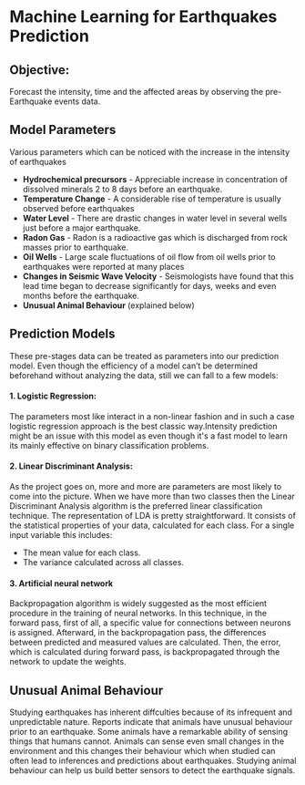 # Machine Learning for Earthquakes Prediction

## Objective:
Forecast the intensity, time and the affected areas by observing the pre-Earthquake events data.

## Model Parameters
Various parameters which can be noticed with the increase in the intensity of earthquakes
- **Hydrochemical precursors** - Appreciable increase in concentration of dissolved minerals 2 to 8 days before an earthquake.
- **Temperature Change** - A considerable rise of temperature is usually observed before earthquakes
- **Water Level** - There are drastic changes in water level in several wells just before a major earthquake. 
- **Radon Gas** - Radon is a radioactive gas which is discharged from rock masses prior to earthquake. 
- **Oil Wells** - Large scale fluctuations of oil flow from oil wells prior to earthquakes were reported at many places
- **Changes in Seismic Wave Velocity** - Seismologists have found that this lead time began to decrease significantly for days, weeks and even months before the earthquake. 
- **Unusual Animal Behaviour** (explained below)

## Prediction Models
These pre-stages data can be treated as parameters into our prediction model.
Even though the efficiency of a model can’t be determined beforehand without analyzing the data, still we can fall to a few models:
#### 1. Logistic Regression: 
The parameters most like interact in a non-linear fashion and in such a case logistic regression approach is the best classic way.Intensity prediction might be an issue with this model as even though it's a fast model to learn its mainly effective on binary classification problems. 
#### 2. Linear Discriminant Analysis: 
As the project goes on, more and more are parameters are most likely to come into the picture. When we have more than two classes then the Linear Discriminant Analysis algorithm is the preferred linear classification technique.
The representation of LDA is pretty straightforward. It consists of the statistical properties of your data, calculated for each class. For a single input variable this includes:
- The mean value for each class.
- The variance calculated across all classes.
#### 3. Artificial neural network
Backpropagation algorithm is widely suggested as the most efficient procedure in the training of neural networks. In this technique, in the forward pass, first of all, a specific value for connections between neurons is assigned. Afterward, in the backpropagation pass, the differences between predicted and measured values are calculated. Then, the error, which is calculated during forward pass, is backpropagated through the network to update the weights.

## Unusual Animal Behaviour
Studying earthquakes has inherent diffculties because of its infrequent and unpredictable nature. Reports indicate that animals have unusual behaviour prior to an earthquake. Some animals have a remarkable ability of sensing things that humans cannot. Animals can sense even small changes in the environment and this changes their behaviour which when studied can often lead to inferences and predictions about earthquakes. Studying animal behaviour can help us build better sensors to detect the earthquake signals. 
